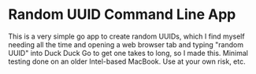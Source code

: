 # Random UUID Command Line App

This is a very simple go app to create random UUIDs, which I find myself needing all the time and opening a web browser tab and typing "random UUID" into Duck Duck Go to get one takes to long, so I made this. 
Minimal testing done on an older Intel-based MacBook. Use at your own risk, etc.
